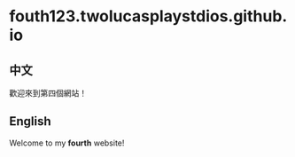# fouth123.twolucasplaystdios.github.io

## 中文
歡迎來到第四個網站！
## English
Welcome to my **fourth** website!
